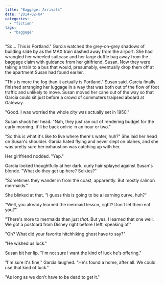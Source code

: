 ```yaml
---
title: "Baggage: Arrivals"
date: "2014-02-04"
categories: 
  - "fiction"
tags: 
  - "baggage"
---
```


"So... This is Portland." Garcia watched the grey-on-grey shadows of building slide by as the MAX train dashed away from the airport. She had wrangled her wheeled suitcase and her large duffle bag away from the baggage claim with guidance from her girlfriend, Susan. Now they were taking a train to a bus that would, presumably, eventually drop them off at the apartment Susan had found earlier.   
  
"This is more the fog than it actually is Portland," Susan said. Garcia finally finished arranging her luggage in a way that was both out of the flow of foot traffic and unlikely to move. Susan moved her cane out of the way so that Garcia could sit just before a crowd of commuters traipsed aboard at Gateway.  
  
"Good. I was worried the whole city was actually set in 1950."  
  
Susan shook her head. "Nah, they just ran out of rendering budget for the early morning. It'll be back online in an hour or two."  
  
"So this is what it's like to live where there's water, huh?" She laid her head on Susan's shoulder. Garcia hated flying and never slept on planes, and she was pretty sure her exhaustion was catching up with her.  
  
Her girlfriend nodded. "Yep."   
  
Garcia looked thoughtfully at her dark, curly hair splayed against Susan's blonde. "What do they get up here? Selkies?"  
  
"Sometimes they wander in from the coast, apparently. But mostly salmon mermaids."  
  
She blinked at that. "I guess this is going to be a learning curve, huh?"  
  
"Well, you already learned the mermaid lesson, right? Don't let them eat you?"  
  
"There's more to mermaids than just <i>that</i>. But yes, I learned that one well. We got a postcard from Disney right before I left, speaking of."  
  
"Oh? What did your favorite hitchhiking ghost have to say?"  
  
"He wished us luck."  
  
Susan bit her lip. "I'm not sure I want the kind of luck he's offering."  
  
"I'm sure it's fine," Garcia laughed. "He's found a home, after all. We could use that kind of luck."  
  
"As long as we don't have to be dead to get it."

